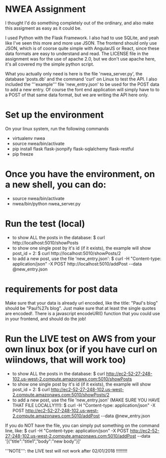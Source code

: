 # NWEA Assignment

I thought I'd do something completely out of the ordinary, and also make this assigment as easy as it could be. 

I used Python with the Flask Framework. I also had to use SQLite, and yeah like I've seen this more and more use JSON. The frontend should only use JSON, which is of coorse quite simple with AngularJS or React, since these data formats are easy to understand and read. The LICENSE file in the assignment was for the use of apache 2.0, but we don't use apache here, it's all covered my the simple python script.

What you actually only need is here is  the file 'nwea_server.py', the database 'posts.db' and the command 'curl' on Linux  to test the API. I also included the '''example''' file 'new_entry.json' to be used for the POST data to add a new entry. Of course the font end application will simply have to to a POST of that same data format, but we are writing the API here only.

# Set up the environment
On your linux system, run the following commands
* virtualenv nwea
* source nwea/bin/activate
* pip install flask flask-jsonpify flask-sqlalchemy flask-restful
* pip freeze

# Once you have the environment, on a new shell, you can do: 
* source nwea/bin/activate
* nwea/bin/python nwea_server.py

# Run the test (local)
* to show ALL the posts in the database: 
 $ curl http://localhost:5010/showPosts 
* to show one single post by it's id (if it exists), the example will show post_id = 2:
 $ curl http://localhost:5010/showPosts/2
* to add a new post, use the file 'new_entry.json':
 $ curl -H "Content-type: application/json" -X  POST http://localhost:5010/addPost --data @new_entry.json

# requirements for post data
Make sure that your data is already url encoded, like the title: "Paul's blog" should be "Paul%27s blog". Just make sure that at least the single quotes are encoded!. There is a javascript encodeURI() function that you could use in your frontend, and should do the job!


# Run the LIVE test on AWS from your own linux box (or if you have curl on wiindows, that will work too) 
* to show ALL the posts in the database: 
 $ curl http://ec2-52-27-248-102.us-west-2.compute.amazonaws.com:5010/showPosts 
* to show one single post by it's id (if it exists), the example will show post_id = 2:
 $ curl http://ec2-52-27-248-102.us-west-2.compute.amazonaws.com:5010/showPosts/2
* to add a new post, use the file 'new_entry.json' (MAKE SURE YOU HAVE THAT FILE LOCALLY!!!!):
 $ curl -H "Content-type: application/json" -X  POST http://ec2-52-27-248-102.us-west-2.compute.amazonaws.com:5010/addPost --data @new_entry.json

If you do NOT have the file, you can simply put something on the command line, like:
$ curl -H "Content-type: application/json" -X  POST http://ec2-52-27-248-102.us-west-2.compute.amazonaws.com:5010/addPost --data '[{"title":"title1","body":"new body"}]'
 


'''NOTE''': the LIVE test will not work after 02/01/2018 !!!!!!!!!
